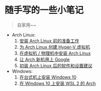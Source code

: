 # 随手写的一些小笔记

> 自家用~~

- Arch Linux:
  1. [安装 Arch Linux 前的准备工作](notes/prepare-to-install-arch.md)
  2. [为 Arch Linux 创建 Hyper-V 虚拟机](notes/create-vm-for-arch.md)
  3. [在虚拟机 / 物理机中安装 Arch Linux](notes/install-arch-on-laptop-and-vm.md)
  4. [让 Arch 新机用上 Google](notes/customize-arch-to-use-google.md)
  5. [初装 Arch Linux 后的软件和设置建议](notes/arch-tricks.md)
- Windows:
  1. [在台式机上安装 Windows 10](notes/install-windows-on-desktop.md)
  2. [在 Windows 10 上安装 WSL 2 的 Arch](notes/install-arch-wsl2.md)
